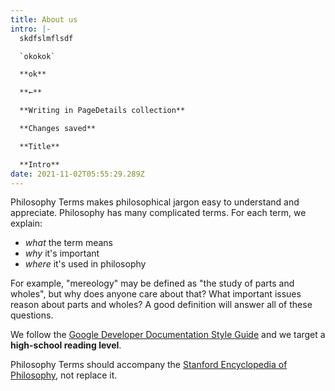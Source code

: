 ```yaml
---
title: About us
intro: |-
  skdfslmflsdf

  `okokok`

  **ok**

  **←**

  **Writing in PageDetails collection**

  **Changes saved**

  **Title**

  **Intro**
date: 2021-11-02T05:55:29.289Z
---
```

Philosophy Terms makes philosophical jargon easy to understand and appreciate. Philosophy has many complicated terms. For each term, we explain:

* *what* the term means
* *why* it's important
* *where* it's used in philosophy

For example, "mereology" may be defined as "the study of parts and wholes", but why does anyone care about that? What important issues reason about parts and wholes? A good definition will answer all of these questions.

We follow the [](https://developers.google.com)[Google Developer Documentation Style Guide](https://developers.google.com/style/) and we target a **high-school reading level**. 

Philosophy Terms should accompany the [Stanford Encyclopedia of Philosophy](https://plato.stanford.edu/), not replace it.